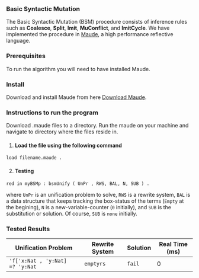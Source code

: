 ### Basic Syntactic Mutation ###


The Basic Syntactic Mutation (BSM) procedure consists of inference rules such as **Coalesce**, **Split**, **Imit**, **MuConflict**, and **ImitCycle**. We have implemented the procedure in [Maude](http://maude.cs.illinois.edu/), a high performance reflective language.


### Prerequisites ###
To run the algorithm you will need to have installed Maude. 

### Install ###
Download and install Maude from here [Download Maude](http://maude.cs.illinois.edu/w/index.php?title=The_Maude_System).

### Instructions to run the program ###

Download .maude files to a directory. Run the maude on your machine and navigate to directory where the files reside in. 

1. #### Load the file using the following command ####

 ` load filename.maude . `

2. #### Testing ####

 `red in myBSMp : bsmUnify ( UnPr , RWS, BAL, N, SUB ) .`
 
 where `UnPr` is an unification problem to solve, `RWS` is a rewrite system, `BAL` is a data structure that keeps tracking the box-status of the terms (`Empty` at the begining), `N` is a new-variable-counter (`0` initially), and `SUB` is the substitution or solution. Of course, `SUB` is `none` initially.

### Tested Results ###

Unification Problem | Rewrite System | Solution | Real Time (ms)
------------ | ------------- | ------------- | ------------- 
`'f['x:Nat , 'y:Nat]  =? 'y:Nat`| `emptyrs` | `fail` | 0
